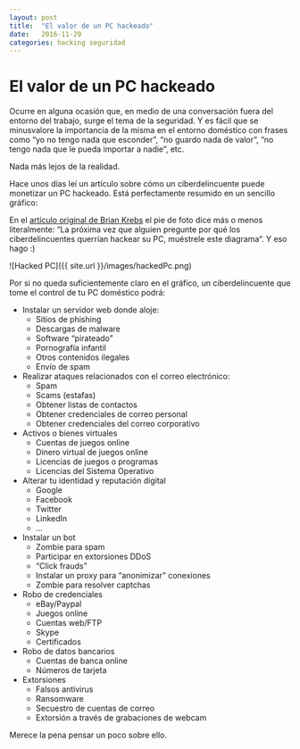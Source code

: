 ```yaml
---
layout: post
title:  "El valor de un PC hackeado"
date:   2016-11-29
categories: hacking seguridad
---
```


# El valor de un PC hackeado

Ocurre en alguna ocasión que, en medio de una conversación fuera del entorno del trabajo, surge el tema de la seguridad. Y es fácil que se minusvalore la importancia de la misma en el entorno doméstico con frases como “yo no tengo nada que esconder”, “no guardo nada de valor”, “no tengo nada que le pueda importar a nadie”, etc.

Nada más lejos de la realidad.

Hace unos días leí un artículo sobre cómo un ciberdelincuente puede monetizar un PC hackeado. Está perfectamente resumido en un sencillo gráfico:

En el [artículo original de Brian Krebs](https://krebsonsecurity.com/2012/10/the-scrap-value-of-a-hacked-pc-revisited/) el pie de foto dice más o menos literalmente: “La próxima vez que alguien pregunte por qué los ciberdelincuentes querrían hackear su PC, muéstrele este diagrama“. Y eso hago :)

![Hacked PC]({{ site.url }}/images/hackedPc.png)

Por si no queda suficientemente claro en el gráfico, un ciberdelincuente que tome el control de tu PC doméstico podrá:

* Instalar un servidor web donde aloje:
  * Sitios de phishing
  * Descargas de malware
  * Software “pirateado”
  * Pornografía infantil
  * Otros contenidos ilegales
  * Envío de spam
* Realizar ataques relacionados con el correo electrónico:
  * Spam
  * Scams (estafas)
  * Obtener listas de contactos
  * Obtener credenciales de correo personal
  * Obtener credenciales del correo corporativo
* Activos o bienes virtuales
  * Cuentas de juegos online
  * Dinero virtual de juegos online
  * Licencias de juegos o programas
  * Licencias del Sistema Operativo
* Alterar tu identidad y reputación digital
  * Google
  * Facebook
  * Twitter
  * LinkedIn
  * …
* Instalar un bot
  * Zombie para spam
  * Participar en extorsiones DDoS
  * “Click frauds”
  * Instalar un proxy para “anonimizar” conexiones
  * Zombie para resolver captchas
* Robo de credenciales
  * eBay/Paypal
  * Juegos online
  * Cuentas web/FTP
  * Skype
  * Certificados
* Robo de datos bancarios
  * Cuentas de banca online
  * Números de tarjeta
* Extorsiones
  * Falsos antivirus
  * Ransomware
  * Secuestro de cuentas de correo
  * Extorsión a través de grabaciones de webcam

Merece la pena pensar un poco sobre ello.
